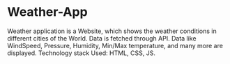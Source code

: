 # Weather-App

Weather application is a Website, which shows the weather conditions in different cities of the World.
Data is fetched through API.
Data like WindSpeed, Pressure, Humidity, Min/Max temperature, and many more are displayed.
Technology stack Used: HTML, CSS, JS.
